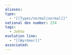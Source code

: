 ```yaml
---
aliases: 
type:
  - "[[Types/normal|normal]]"
national dex number: 234
tags:
  - Johto
evolution line:
  - "[[Wyrdeer]]"
associated:
---
```

